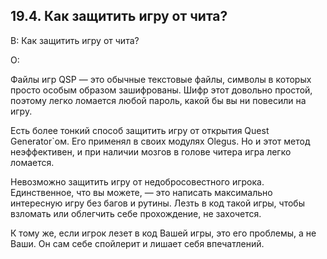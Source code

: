 ## 19.4. Как защитить игру от чита?
<!-- [:faq_19_04] -->
В: Как защитить игру от чита?

О:

Файлы игр QSP — это обычные текстовые файлы, символы в которых просто особым образом зашифрованы. Шифр этот довольно простой, поэтому легко ломается любой пароль, какой бы вы ни повесили на игру.	

Есть более тонкий способ защитить игру от открытия Quest Generator`ом. Его применял в своих модулях Olegus. Но и этот метод неэффективен, и при наличии мозгов в голове читера игра легко ломается.

Невозможно защитить игру от недобросовестного игрока. Единственное, что вы можете, — это написать максимально интересную игру без багов и рутины. Лезть в код такой игры, чтобы взломать или облегчить себе прохождение, не захочется.

К тому же, если игрок лезет в код Вашей игры, это его проблемы, а не Ваши. Он сам себе спойлерит и лишает себя впечатлений.
